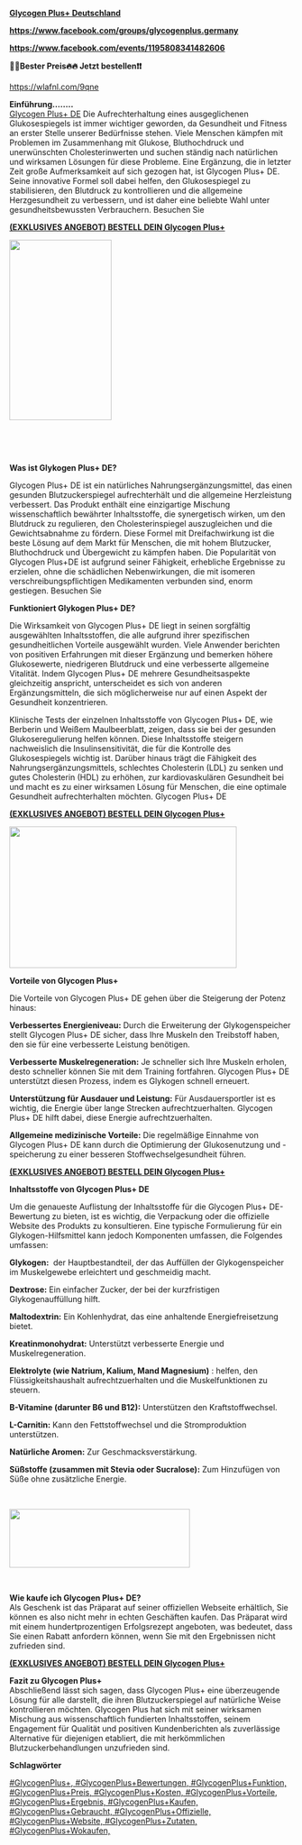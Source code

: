 <p><span data-sheets-root="1"><a href="https://wlafnl.com/9qne"><strong>Glycogen Plus+ Deutschland</strong></a></span></p>
<p><span data-sheets-root="1"><strong><span data-sheets-root="1"><a class="in-cell-link" href="https://www.facebook.com/groups/glycogenplus.germany" target="_blank">https://www.facebook.com/groups/glycogenplus.germany</a></span></strong></span></p>
<p><span data-sheets-root="1"><strong><span data-sheets-root="1"><span data-sheets-root="1"><a class="in-cell-link" href="https://www.facebook.com/events/1195808341482606" target="_blank">https://www.facebook.com/events/1195808341482606</a></span></span></strong></span></p>
<p><strong>🥳🥳Bester Preis🔥🔥 Jetzt bestellen❗❗</strong></p>
<p><span data-sheets-root="1"><a class="in-cell-link" href="https://wlafnl.com/9qne" target="_blank">https://wlafnl.com/9qne</a></span></p>
<p><strong>Einf&uuml;hrung&hellip;&hellip;..</strong><br /><a href="https://wlafnl.com/9qne">Glycogen Plus+ DE</a>&nbsp;Die Aufrechterhaltung eines ausgeglichenen Glukosespiegels ist immer wichtiger geworden, da Gesundheit und Fitness an erster Stelle unserer Bed&uuml;rfnisse stehen. Viele Menschen k&auml;mpfen mit Problemen im Zusammenhang mit Glukose, Bluthochdruck und unerw&uuml;nschten Cholesterinwerten und suchen st&auml;ndig nach nat&uuml;rlichen und wirksamen L&ouml;sungen f&uuml;r diese Probleme. Eine Erg&auml;nzung, die in letzter Zeit gro&szlig;e Aufmerksamkeit auf sich gezogen hat, ist Glycogen Plus+ DE. Seine innovative Formel soll dabei helfen, den Glukosespiegel zu stabilisieren, den Blutdruck zu kontrollieren und die allgemeine Herzgesundheit zu verbessern, und ist daher eine beliebte Wahl unter gesundheitsbewussten Verbrauchern. Besuchen Sie</p>
<p><a href="https://wlafnl.com/9qne"><strong>(EXKLUSIVES ANGEBOT) BESTELL DEIN Glycogen Plus+</strong></a></p>
<div class="separator"><a href="https://wlafnl.com/9qne"><img src="https://blogger.googleusercontent.com/img/b/R29vZ2xl/AVvXsEjxuawgx2de7CaWdDAllUaHxLaHFHRw764jy3h56TkH7xyu46b7zqJWIvThtGjqpdXnLa9rz7jAKwjdROJwukkHXrfbGv-J9b6r48z-4PhsYcllJSKZhXvYt0XXbCK6AbIJ7TvIBGf4RF9XGCLwfolacqH0ncuARfvHe4H8t0QJpl2gF7AmUX4QifcA7vc/s320/Glycogen%20Plus.png" alt="" width="181" height="320" border="0" data-original-height="588" data-original-width="333" /></a></div>
<p>&nbsp;</p>
<p>&nbsp;</p>
<p><strong>Was ist Glykogen Plus+ DE?</strong></p>
<p>Glycogen Plus+ DE ist ein nat&uuml;rliches Nahrungserg&auml;nzungsmittel, das einen gesunden Blutzuckerspiegel aufrechterh&auml;lt und die allgemeine Herzleistung verbessert. Das Produkt enth&auml;lt eine einzigartige Mischung wissenschaftlich bew&auml;hrter Inhaltsstoffe, die synergetisch wirken, um den Blutdruck zu regulieren, den Cholesterinspiegel auszugleichen und die Gewichtsabnahme zu f&ouml;rdern. Diese Formel mit Dreifachwirkung ist die beste L&ouml;sung auf dem Markt f&uuml;r Menschen, die mit hohem Blutzucker, Bluthochdruck und &Uuml;bergewicht zu k&auml;mpfen haben. Die Popularit&auml;t von Glycogen Plus+DE ist aufgrund seiner F&auml;higkeit, erhebliche Ergebnisse zu erzielen, ohne die sch&auml;dlichen Nebenwirkungen, die mit isomeren verschreibungspflichtigen Medikamenten verbunden sind, enorm gestiegen. Besuchen Sie</p>
<p><strong>Funktioniert Glykogen Plus+ DE?</strong></p>
<p>Die Wirksamkeit von Glycogen Plus+ DE liegt in seinen sorgf&auml;ltig ausgew&auml;hlten Inhaltsstoffen, die alle aufgrund ihrer spezifischen gesundheitlichen Vorteile ausgew&auml;hlt wurden. Viele Anwender berichten von positiven Erfahrungen mit dieser Erg&auml;nzung und bemerken h&ouml;here Glukosewerte, niedrigeren Blutdruck und eine verbesserte allgemeine Vitalit&auml;t. Indem Glycogen Plus+ DE mehrere Gesundheitsaspekte gleichzeitig anspricht, unterscheidet es sich von anderen Erg&auml;nzungsmitteln, die sich m&ouml;glicherweise nur auf einen Aspekt der Gesundheit konzentrieren.</p>
<p>Klinische Tests der einzelnen Inhaltsstoffe von Glycogen Plus+ DE, wie Berberin und Wei&szlig;em Maulbeerblatt, zeigen, dass sie bei der gesunden Glukoseregulierung helfen k&ouml;nnen. Diese Inhaltsstoffe steigern nachweislich die Insulinsensitivit&auml;t, die f&uuml;r die Kontrolle des Glukosespiegels wichtig ist. Dar&uuml;ber hinaus tr&auml;gt die F&auml;higkeit des Nahrungserg&auml;nzungsmittels, schlechtes Cholesterin (LDL) zu senken und gutes Cholesterin (HDL) zu erh&ouml;hen, zur kardiovaskul&auml;ren Gesundheit bei und macht es zu einer wirksamen L&ouml;sung f&uuml;r Menschen, die eine optimale Gesundheit aufrechterhalten m&ouml;chten. Glycogen Plus+ DE</p>
<p><a href="https://wlafnl.com/9qne"><strong>(EXKLUSIVES ANGEBOT) BESTELL DEIN Glycogen Plus+</strong></a></p>
<div class="separator"><a href="https://wlafnl.com/9qne"><img src="https://blogger.googleusercontent.com/img/b/R29vZ2xl/AVvXsEhfP5xuCu_67hyphenhyphenIh4iivEv5t4Dj4DHA9_XHR2-pmMO-VPTBY9tgUsIUnJ0MjZkgGsuK97sJe4fqFbo4RldDs0J548KH9wmtyVbAOYgnihPnfL6mCQfJHYmg08e-aalVExwY08n-3zrKU6r-bvAyXle20OmH6UvqwbURmxBHuqVs5vR6XJeFTHv8DyQuE4E/w403-h251/Glucovate%20Blood%20Sugar.png" alt="" width="403" height="251" border="0" data-original-height="443" data-original-width="713" /></a></div>
<p><strong>Vorteile von Glycogen Plus+</strong></p>
<p>Die Vorteile von Glycogen Plus+ DE gehen &uuml;ber die Steigerung der Potenz hinaus:</p>
<p><strong>Verbessertes Energieniveau:</strong>&nbsp;Durch die Erweiterung der Glykogenspeicher stellt Glycogen Plus+ DE sicher, dass Ihre Muskeln den Treibstoff haben, den sie f&uuml;r eine verbesserte Leistung ben&ouml;tigen.</p>
<p><strong>Verbesserte Muskelregeneration:</strong>&nbsp;Je schneller sich Ihre Muskeln erholen, desto schneller k&ouml;nnen Sie mit dem Training fortfahren. Glycogen Plus+ DE unterst&uuml;tzt diesen Prozess, indem es Glykogen schnell erneuert.</p>
<p><strong>Unterst&uuml;tzung f&uuml;r Ausdauer und Leistung:</strong>&nbsp;F&uuml;r Ausdauersportler ist es wichtig, die Energie &uuml;ber lange Strecken aufrechtzuerhalten. Glycogen Plus+ DE hilft dabei, diese Energie aufrechtzuerhalten.</p>
<p><strong>Allgemeine medizinische Vorteile:</strong>&nbsp;Die regelm&auml;&szlig;ige Einnahme von Glycogen Plus+ DE kann durch die Optimierung der Glukosenutzung und -speicherung zu einer besseren Stoffwechselgesundheit f&uuml;hren.</p>
<p><a href="https://wlafnl.com/9qne"><strong>(EXKLUSIVES ANGEBOT) BESTELL DEIN Glycogen Plus+</strong></a></p>
<p><strong>Inhaltsstoffe von Glycogen Plus+ DE</strong></p>
<p>Um die genaueste Auflistung der Inhaltsstoffe f&uuml;r die Glycogen Plus+ DE-Bewertung zu bieten, ist es wichtig, die Verpackung oder die offizielle Website des Produkts zu konsultieren. Eine typische Formulierung f&uuml;r ein Glykogen-Hilfsmittel kann jedoch Komponenten umfassen, die Folgendes umfassen:</p>
<p><strong>Glykogen:</strong>&nbsp;&nbsp;der Hauptbestandteil, der das Auff&uuml;llen der Glykogenspeicher im Muskelgewebe erleichtert und geschmeidig macht.</p>
<p><strong>Dextrose:</strong>&nbsp;Ein einfacher Zucker, der bei der kurzfristigen Glykogenauff&uuml;llung hilft.</p>
<p><strong>Maltodextrin:</strong>&nbsp;Ein Kohlenhydrat, das eine anhaltende Energiefreisetzung bietet.</p>
<p><strong>Kreatinmonohydrat:</strong>&nbsp;Unterst&uuml;tzt verbesserte Energie und Muskelregeneration.</p>
<p><strong>Elektrolyte (wie Natrium, Kalium, Mand Magnesium)</strong>&nbsp;: helfen, den Fl&uuml;ssigkeitshaushalt aufrechtzuerhalten und die Muskelfunktionen zu steuern.</p>
<p><strong>B-Vitamine (darunter B6 und B12):</strong>&nbsp;Unterst&uuml;tzen den Kraftstoffwechsel.</p>
<p><strong>L-Carnitin:</strong>&nbsp;Kann den Fettstoffwechsel und die Stromproduktion unterst&uuml;tzen.</p>
<p><strong>Nat&uuml;rliche Aromen:</strong>&nbsp;Zur Geschmacksverst&auml;rkung.</p>
<p><strong>S&uuml;&szlig;stoffe (zusammen mit Stevia oder Sucralose):</strong>&nbsp;Zum Hinzuf&uuml;gen von S&uuml;&szlig;e ohne zus&auml;tzliche Energie.</p>
<p>&nbsp;</p>
<div class="separator"><a href="https://wlafnl.com/9qne"><img src="https://blogger.googleusercontent.com/img/b/R29vZ2xl/AVvXsEg6EqrQqcqlso4P337PUI0h1dHIguNBZWl3RmS_0lFODaHY6IhKbfxKNhyQmUglv8-oqvkbOl30K9_hLzQxwfazM9xS_QBq2ksW9nVF1u0N0ZLgIwUa3Jgba7IdoT3nurG1Phz24wnEJ0n9_t2PFv-0osQOw-zjJAfT_MDhMLmNoqI73f8LxIthige7STE/s320/buy%20now%20germany.gif" alt="" width="320" height="104" border="0" data-original-height="130" data-original-width="400" /></a></div>
<p>&nbsp;</p>
<p><strong>Wie kaufe ich Glycogen Plus+ DE?</strong><br />Als Geschenk ist das Pr&auml;parat auf seiner offiziellen Webseite erh&auml;ltlich, Sie k&ouml;nnen es also nicht mehr in echten Gesch&auml;ften kaufen. Das Pr&auml;parat wird mit einem hundertprozentigen Erfolgsrezept angeboten, was bedeutet, dass Sie einen Rabatt anfordern k&ouml;nnen, wenn Sie mit den Ergebnissen nicht zufrieden sind.</p>
<p><a href="https://wlafnl.com/9qne"><strong>(EXKLUSIVES ANGEBOT) BESTELL DEIN Glycogen Plus+</strong></a></p>
<p><strong>Fazit zu Glycogen Plus+</strong><br />Abschlie&szlig;end l&auml;sst sich sagen, dass Glycogen Plus+ eine &uuml;berzeugende L&ouml;sung f&uuml;r alle darstellt, die ihren Blutzuckerspiegel auf nat&uuml;rliche Weise kontrollieren m&ouml;chten. Glycogen Plus hat sich mit seiner wirksamen Mischung aus wissenschaftlich fundierten Inhaltsstoffen, seinem Engagement f&uuml;r Qualit&auml;t und positiven Kundenberichten als zuverl&auml;ssige Alternative f&uuml;r diejenigen etabliert, die mit herk&ouml;mmlichen Blutzuckerbehandlungen unzufrieden sind.</p>
<p><strong>Schlagw&ouml;rter</strong></p>
<p><a href="https://wlafnl.com/9qne">#GlycogenPlus+, #GlycogenPlus+Bewertungen, #GlycogenPlus+Funktion, #GlycogenPlus+Preis, #GlycogenPlus+Kosten, #GlycogenPlus+Vorteile, #GlycogenPlus+Ergebnis, #GlycogenPlus+Kaufen, #GlycogenPlus+Gebraucht, #GlycogenPlus+Offizielle, #GlycogenPlus+Website, #GlycogenPlus+Zutaten, #GlycogenPlus+Wokaufen,</a></p>
